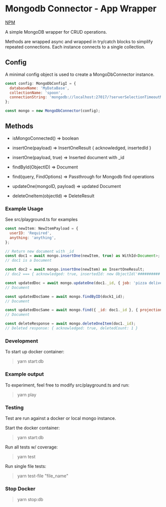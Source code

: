 # Mongodb Connector - App Wrapper

[NPM](https://www.npmjs.com/package/@idcargill/mongodb-connector)

A simple MongoDB wrapper for CRUD operations.

Methods are wrapped async and wrapped in try/catch blocks to simplify repeated connections. Each instance connects to a single collection.

## Config

A minimal config object is used to create a MongoDbConnector instance.

```javascript
const config: MongoDbConfigI = {
  databaseName: 'MyDataBase',
  collectionName: 'spoon',
  connectionString: 'mongodb://localhost:27017/?serverSelectionTimeoutMS=2000',
};

const mongo = new MongoDbConnector(config);
```

## Methods

- isMongoConnected() => boolean

- insertOne(payload) => InsertOneResult { acknowledged, insertedId }

- insertOne(payload, true) => Inserted document with \_id

- findById(ObjectID) => Document

- find(query, FindOptions) => Passthrough for Mongodb find operations

- updateOne(mongoID, payload) => updated Document

- deleteOneItem(objectId) => DeleteResult

### Example Usage

See src/playground.ts for examples

```javascript
const newItem: NewItemPayload = {
  userID: 'Required',
  anything: 'anything',
};

// Return new document with _id
const doc1 = await mongo.insertOne(newItem, true) as WithId<Document>;
// doc1 is a Document

const doc2 = await mongo.insertOne(newItem) as InsertOneResult;
// doc2 === { acknowledged: true, insertedId: new ObjectId('##########')}

const updatedDoc = await mongo.updateOne(doc1._id, { job: 'pizza delivery guy' });
// Document

const updatedDocSame = await mongo.findByID(dock1_id);
// Document

const updatedDocSame = await mongo.find({ _id: doc1._id }, { projection: { job: 1 }});
// Document

const deleteResponse = await mongo.deleteOneItem(doc1._id);
// Deleted response: { acknowledged: true, deletedCount: 1 }

```

### Development

To start up docker container:

> yarn start:db

### Example output

To experiment, feel free to modify src/playground.ts and run:

> yarn play

### Testing

Test are run against a docker or local mongo instance.

Start the docker container:

> yarn start:db

Run all tests w/ coverage:

> yarn test

Run single file tests:

> yarn test-file "file_name"

### Stop Docker

> yarn stop:db
